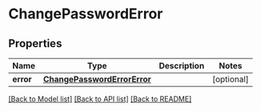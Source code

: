 # ChangePasswordError

## Properties
Name | Type | Description | Notes
------------ | ------------- | ------------- | -------------
**error** | [**ChangePasswordErrorError**](ChangePasswordErrorError.md) |  | [optional] 

[[Back to Model list]](../README.md#documentation-for-models) [[Back to API list]](../README.md#documentation-for-api-endpoints) [[Back to README]](../README.md)


